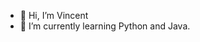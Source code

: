 - 👋 Hi, I’m Vincent
- 🌱 I’m currently learning Python and Java.

<!---
dindong-cat/dindong-cat is a ✨ special ✨ repository because its `README.md` (this file) appears on your GitHub profile.
You can click the Preview link to take a look at your changes.
--->
